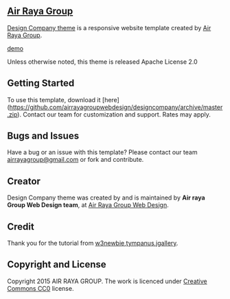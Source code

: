 ## [Air Raya Group](http://webdesign.airrayagroup.com/)

[Design Company theme](http://designcompany.yourfreebies.org/) is a responsive website template created by [Air Raya Group](http://webdesign.airrayagroup.com/).

[demo](http://designcompany.yourfreebies.org/) 

Unless otherwise noted, this theme is released Apache License 2.0

## Getting Started

To use this template, download it [here] (https://github.com/airrayagroupwebdesign/designcompany/archive/master.zip). Contact our team for customization and support. Rates may apply.

## Bugs and Issues

Have a bug or an issue with this template? Please contact our team airrayagroup@gmail.com or fork and contribute.

## Creator

Design Company theme was created by and is maintained by **Air raya Group Web Design team**, at [Air Raya Group Web Design](http://webdesign.airrayagroup.com/).

## Credit
Thank you for the tutorial from [w3newbie](http://www.w3newbie.com/),[tympanus](https://github.com/codrops/Blueprint-QuotesRotator),[jgallery](http://jgallery.jakubkowalczyk.pl/).


## Copyright and License

Copyright 2015 AIR RAYA GROUP. The work is licenced under [ Creative Commons CC0](https://github.com/airrayagroupwebdesign/designcompany/blob/master/LICENSE) license.

